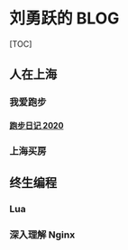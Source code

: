 # 刘勇跃的 BLOG
[TOC]
## 人在上海
### 我爱跑步
#### [跑步日记 2020](https://github.com/wo142857/Blog/issues/1)
### 上海买房
## 终生编程
### Lua
### 深入理解 Nginx
